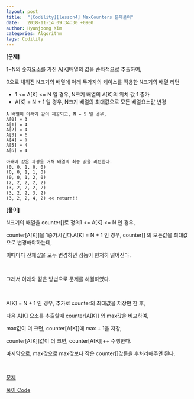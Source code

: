 ```yaml
---
layout: post
title:  "[Codility][lesson4] MaxCounters 문제풀이"
date:   2018-11-14 09:34:30 +0900
author: Hyunjoong Kim
categories: Algorithm
tags: Codility
---
```






**[문제]**

1~N의 숫자요소를 가진 A[K]배열의 값을 순차적으로 추출하여,

0으로 채워진 N크기의 배열에 아래 두가지의 케이스를 적용한 N크기의 배열 리턴 

* 1 <= A[K] <= N 일 경우, N크기 배열의 A[K]의 위치 값 1 증가
* A[K] = N + 1 일 경우, N크기 배열의 최대값으로 모든 배열요소값 변경 

```
A 배열이 아래와 같이 제공되고, N = 5 일 경우,
A[0] = 3
A[1] = 4
A[2] = 4
A[3] = 6
A[4] = 1
A[5] = 4
A[6] = 4

아래와 같은 과정을 거쳐 배열의 최종 값을 리턴한다.
(0, 0, 1, 0, 0)
(0, 0, 1, 1, 0)
(0, 0, 1, 2, 0)
(2, 2, 2, 2, 2)
(3, 2, 2, 2, 2)
(3, 2, 2, 3, 2)
(3, 2, 2, 4, 2) << return!!
```



**[풀이]**

N크기의 배열을 counter[]로 정의1 <= A[K] <= N 인 경우,  

counter[A[K]]을 1증가시킨다.A[K] = N + 1 인 경우, counter[] 의 모든값을 최대값으로 변경해야하는데,

이때마다 전체값을 모두 변경하면 성능이 현저히 떨어진다. 

<br/>

그래서 아래와 같은 방법으로 문제를 해결하였다. 

<br/>

A[K] = N + 1 인 경우, 추가로 counter의 최대값을 저장만 한 후,

다음 A[K] 요소를 추출할때 counter[A[K]] 와 max값을 비교하여,

max값이 더 크면, counter[A[K]]에 max + 1을 저장,

counter[A[K]]값이 더 크면, counter[A[K]]++ 수행한다. 

마지막으로, max값으로 max값보다 작은 counter[]값들을 후처리해주면 된다.

<br/>

[문제](https://app.codility.com/programmers/lessons/4-counting_elements/max_counters/)

[풀이 Code](https://github.com/bestjoong/codility/blob/master/src/main/java/codility/lesson/lesson4/MaxCounters.java)

